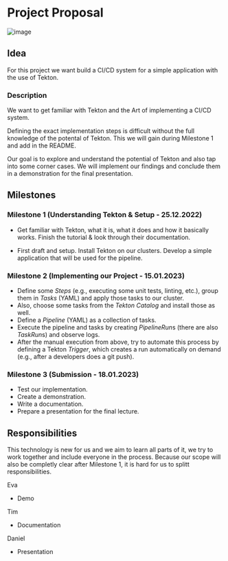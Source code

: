 # Project Proposal

![image](https://user-images.githubusercontent.com/25606213/207461137-0a39a046-205b-4c48-9439-5f06e01f1ce9.png)

## Idea

For this project we want build a CI/CD system for a simple application with the use of Tekton.


### Description

We want to get familiar with Tekton and the Art of implementing a CI/CD system. 

Defining the exact implementation steps is difficult without the full knowledge of the potental of Tekton. This we will gain during Milestone 1 and add in the README. 

Our goal is to explore and understand the potential of Tekton and also tap into some corner cases. We will implement our findings and conclude them in a demonstration for the final presentation.


## Milestones

### Milestone 1 (Understanding Tekton & Setup - 25.12.2022)
- Get familiar with Tekton, what it is, what it does and how it basically works. Finish the tutorial & look through their documentation.

- First draft and setup. Install Tekton on our clusters. Develop a simple application that will be used for the pipeline.


### Milestone 2 (Implementing our Project - 15.01.2023)
- Define some *Steps* (e.g., executing some unit tests, linting, etc.), group them in *Tasks* (YAML) and apply those tasks to our cluster.
- Also, choose some tasks from the *Tekton Catalog* and install those as well.
- Define a *Pipeline* (YAML) as a collection of tasks. 
- Execute the pipeline and tasks by creating *PipelineRun*s (there are also *TaskRun*s) and observe logs.
- After the manual execution from above, try to automate this process by defining a Tekton *Trigger*, which creates a run automatically on demand (e.g., after a developers does a git push). 

### Milestone 3 (Submission - 18.01.2023)
- Test our implementation.
- Create a demonstration.
- Write a documentation.
- Prepare a presentation for the final lecture.


## Responsibilities

This technology is new for us and we aim to learn all parts of it, we try to work together and include everyone in the process. Because our scope will also be completly clear after Milestone 1, it is hard for us to splitt responsibilities.

Eva
- Demo

Tim
- Documentation

Daniel
- Presentation

